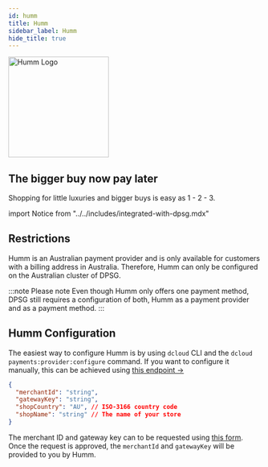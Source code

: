 ```yaml
---
id: humm
title: Humm
sidebar_label: Humm
hide_title: true
---
```

<a href="https://www.shophumm.com/" rel="noreferrer noopener" target="_blank" aria-label="visit the Humm site" className="brighten">
  <img src="/docs/img/docs/platform/humm-logo.svg" alt="Humm Logo" width="200"/>
</a>

## The bigger buy now pay later
Shopping for little luxuries and bigger buys is easy as 1 - 2 - 3.

import Notice from "../../includes/integrated-with-dpsg.mdx"

<Notice />

## Restrictions

Humm is an Australian payment provider and is only available for customers with a billing address in Australia. Therefore, Humm can only be configured on the Australian cluster of DPSG.

:::note Please note
Even though Humm only offers one payment method, DPSG still requires a configuration of both, Humm as a payment provider and as a payment method.
:::

## Humm Configuration

The easiest way to configure Humm is by using `dcloud` CLI and the `dcloud payments:provider:configure` command. If you want to configure it manually, this can be achieved using [this endpoint →](https://dpsg.deity.cloud/#/Management/EnvironmentPaymentProviderController_humm_create)

```json
{
  "merchantId": "string",
  "gatewayKey": "string",
  "shopCountry": "AU", // ISO-3166 country code
  "shopName": "string" // The name of your store
}
```


The merchant ID and gateway key can to be requested using [this form](https://docs.shophumm.com.au/request_api.html). Once the request is approved, the `merchantId` and `gatewayKey` will be provided to you by Humm.